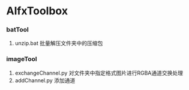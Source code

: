 # AlfxToolbox
 
### batTool

1. unzip.bat 批量解压文件夹中的压缩包
   

### imageTool 

1. exchangeChannel.py 对文件夹中指定格式图片进行RGBA通道交换处理
2. addChannel.py 添加通道